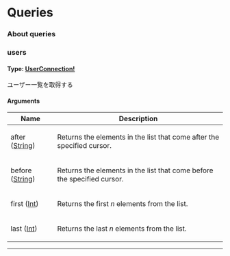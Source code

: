 # Queries

### About queries



### users

#### Type: [UserConnection!](objects.md#userconnection)

ユーザー一覧を取得する 

#### Arguments

| Name | Description |
|------|-------------|
| after ([String](scalars.md#string)) | <p>Returns the elements in the list that come after the specified cursor.</p> |
| before ([String](scalars.md#string)) | <p>Returns the elements in the list that come before the specified cursor.</p> |
| first ([Int](scalars.md#int)) | <p>Returns the first <em>n</em> elements from the list.</p> |
| last ([Int](scalars.md#int)) | <p>Returns the last <em>n</em> elements from the list.</p> |

---